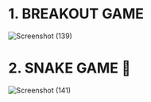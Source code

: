 # 1. BREAKOUT GAME
![Screenshot (139)](https://user-images.githubusercontent.com/73517233/147494565-6f49d300-39d9-4d1f-90cd-05914f1076f6.png)

# 2. SNAKE GAME 🐍 

![Screenshot (141)](https://user-images.githubusercontent.com/73517233/147589509-ba408fee-fed3-48ba-bb9f-1d17b41af1f4.png)
